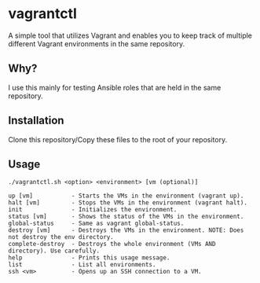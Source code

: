 # vagrantctl

A simple tool that utilizes Vagrant and enables you to keep track of multiple different Vagrant environments in the same repository.

## Why?

I use this mainly for testing Ansible roles that are held in the same repository.

## Installation

Clone this repository/Copy these files to the root of your repository.

## Usage

```
./vagrantctl.sh <option> <environment> [vm (optional)]

up [vm]           - Starts the VMs in the environment (vagrant up).
halt [vm]         - Stops the VMs in the environment (vagrant halt).
init              - Initializes the environment.
status [vm]       - Shows the status of the VMs in the environment.
global-status     - Same as vagrant global-status.
destroy [vm]      - Destroys the VMs in the environment. NOTE: Does not destroy the env directory.
complete-destroy  - Destroys the whole environment (VMs AND directory). Use carefully.
help              - Prints this usage message.
list              - List all environments.
ssh <vm>          - Opens up an SSH connection to a VM.
```
